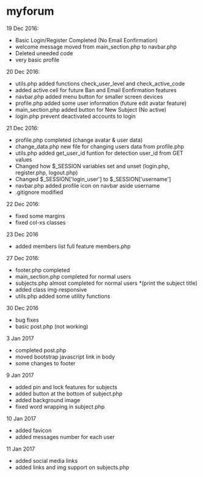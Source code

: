 # myforum

19 Dec 2016: 
- Basic Login/Register Completed (No Email Eonfirmation)
- welcome message moved from main_section.php to navbar.php
- Deleted uneeded code
- very basic profile 

20 Dec 2016:
- utils.php added functions check_user_level and check_active_code
- added active cell for future Ban and Email Eonfirmation features
- navbar.php added menu button for smaller screen devices
- profile.php added some user information (future edit avatar feature)
- main_section.php added button for New Subject (No active)
- login.php prevent deactivated accounts to login

21 Dec 2016:
- profile.php completed (change avatar & user data)
- change_data.php new file for changing users data from profile.php
- utils.php added get_user_id funtion for detection user_id from GET values
- Changed how $_SESSION variables set and unset (login.php, register.php, logout.php)
- Changed $_SESSION['login_user'] to $_SESSION['username']
- navbar.php added profile icon on navbar aside username
- .gitignore modified

22 Dec 2016:
- fixed some margins
- fixed col-xs classes

23 Dec 2016
- added members list full feature members.php

27 Dec 2016:
- footer.php completed
- main_section.php completed for normal users   
- subjects.php almost completed for normal users *(print the subject title)
- added class img-responsive
- utils.php added some utility functions

30 Dec 2016
- bug fixes
- basic post.php (not working)

3 Jan 2017
- completed post.php
- moved bootstrap javascript link in body
- some changes to footer

9 Jan 2017
- added pin and lock features for subjects
- added button at the bottom of subject.php
- added background image
- fixed word wrapping in subject.php

10 Jan 2017
- added favicon
- added messages number for each user

11 Jan 2017
- added social media links
- added links and img support on subjects.php